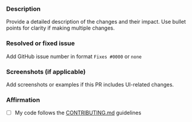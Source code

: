 ### Description
Provide a detailed description of the changes and their impact. Use bullet points for clarity if making multiple changes.    

### Resolved or fixed issue
Add GitHub issue number in format `Fixes #0000` or `none`  

### Screenshots (if applicable)  
Add screenshots or examples if this PR includes UI-related changes.  

### Affirmation

- [ ] My code follows the [CONTRIBUTING.md](https://github.com/scyberLink/ruig/blob/main/CONTRIBUTING.md) guidelines
